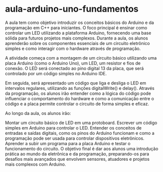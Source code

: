 # aula-arduino-uno-fundamentos
A aula tem como objetivo introduzir os conceitos básicos do Arduino e da programação em C++ para iniciantes. O foco principal é ensinar como controlar um LED utilizando a plataforma Arduino, fornecendo uma base sólida para futuros projetos mais complexos. Durante a aula, os alunos aprenderão sobre os componentes essenciais de um circuito eletrônico simples e como interagir com o hardware através de programação.

A atividade começa com a montagem de um circuito básico utilizando uma placa Arduino (como o Arduino Uno), um LED, um resistor e fios de conexão. O LED será conectado ao pino digital 13 da placa, que será controlado por um código simples no Arduino IDE.

Em seguida, será apresentado um código que liga e desliga o LED em intervalos regulares, utilizando as funções digitalWrite() e delay(). Através da programação, os alunos irão entender como a lógica do código pode influenciar o comportamento do hardware e como a comunicação entre o código e a placa permite controlar o circuito de forma simples e eficaz.

Ao longo da aula, os alunos irão:

Montar um circuito básico de LED em uma protoboard.
Escrever um código simples em Arduino para controlar o LED.
Entender os conceitos de entradas e saídas digitais, como os pinos do Arduino funcionam e como a programação pode ser usada para controlar dispositivos eletrônicos.
Aprender a subir um programa para a placa Arduino e testar o funcionamento do circuito.
O objetivo final é dar aos alunos uma introdução prática ao mundo da eletrônica e da programação, preparando-os para desafios mais avançados que envolvem sensores, atuadores e projetos mais complexos com Arduino.
